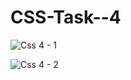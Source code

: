 # CSS-Task--4


![Css 4 - 1](https://user-images.githubusercontent.com/66555692/87553651-cf33d800-c6d0-11ea-8d0a-e756c21ae898.png)

![Css 4 - 2](https://user-images.githubusercontent.com/66555692/87551327-d2799480-c6cd-11ea-9dc4-557b793e5e70.png)

